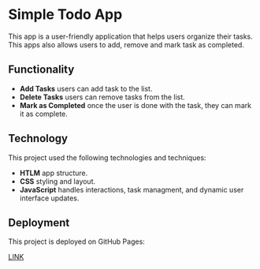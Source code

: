 # Simple Todo App

This app is a user-friendly application that helps users organize their tasks. This apps also allows users to add, remove and mark task as completed.

## Functionality

- **Add Tasks** users can add task to the list.
- **Delete Tasks** users can remove tasks from the list.
- **Mark as Completed** once the user is done with the task, they can mark it as complete.

## Technology

This project used the following technologies and techniques:

- **HTLM** app structure.
- **CSS** styling and layout.
- **JavaScript** handles interactions, task managment, and dynamic user interface updates.

## Deployment

This project is deployed on GitHub Pages:

[LINK](https://martaperezcoca.github.io/se_project_todo-app/)

